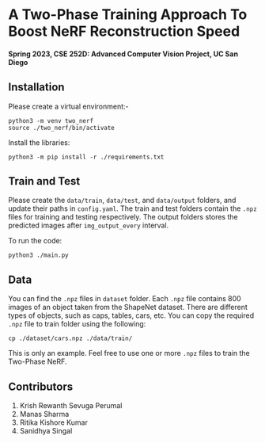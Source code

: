 # A Two-Phase Training Approach To Boost NeRF Reconstruction Speed
#### Spring 2023, CSE 252D: Advanced Computer Vision Project, UC San Diego

## Installation
Please create a virtual environment:-
```commandline
python3 -m venv two_nerf
source ./two_nerf/bin/activate
```

Install the libraries:
```commandline
python3 -m pip install -r ./requirements.txt
```

## Train and Test
Please create the `data/train`, `data/test`, and `data/output` folders, and update their paths in `config.yaml`.
The train and test folders contain the `.npz` files for training and testing respectively. The output folders stores 
the predicted images after `img_output_every` interval. 

To run the code:
```commandline
python3 ./main.py
```

## Data
You can find the `.npz` files in `dataset` folder. Each `.npz` file contains 800 images of an object taken from the ShapeNet
dataset. There are different types of objects, such as caps, tables, cars, etc. You can copy the 
required `.npz` file to train folder using the following:
```commandline
cp ./dataset/cars.npz ./data/train/
```
This is only an example. Feel free to use one or more `.npz` files to train the Two-Phase NeRF. 

## Contributors
1. Krish Rewanth Sevuga Perumal
2. Manas Sharma
3. Ritika Kishore Kumar
4. Sanidhya Singal

